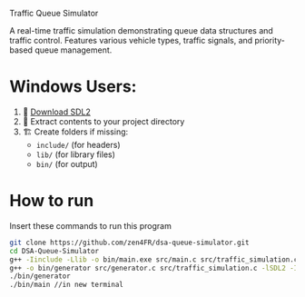  Traffic Queue Simulator

A real-time traffic simulation demonstrating queue data structures and traffic control. Features various vehicle types, traffic signals, and priority-based queue management.

# Windows Users:
1. 🔗 [Download SDL2](https://www.libsdl.org/download-2.0.php)
2. 📂 Extract contents to your project directory
3. 🏗 Create folders if missing:
   - `include/` (for headers)
   - `lib/` (for library files)
   - `bin/` (for output)


# How to run
Insert these commands to run this program


```bash
git clone https://github.com/zen4FR/dsa-queue-simulator.git
cd DSA-Queue-Simulator
g++ -Iinclude -Llib -o bin/main.exe src/main.c src/traffic_simulation.c -lmingw32 -lSDL2main -lSDL2
g++ -o bin/generator src/generator.c src/traffic_simulation.c -lSDL2 -Iinclude -Llib -lmingw32 -lSDL2main -lSDL2
./bin/generator
./bin/main //in new terminal
```



